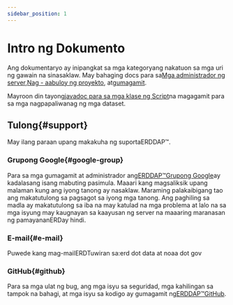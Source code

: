 ```yaml
---
sidebar_position: 1
---
```


# Intro ng Dokumento

Ang dokumentaryo ay inipangkat sa mga kategoryang nakatuon sa mga uri ng gawain na sinasaklaw. May bahaging docs para sa[Mga administrador ng server](/docs/category/server-administration/),[Nag - aabuloy ng proyekto](/docs/category/contributing/), at[gumagamit](/docs/category/user/).

Mayroon din tayong[javadoc para sa mga klase ng Script](/docs/dokka/)na magagamit para sa mga nagpapaliwanag ng mga dataset.

## Tulong{#support} 
May ilang paraan upang makakuha ng suportaERDDAP™.
### Grupong Google{#google-group} 
Para sa mga gumagamit at administrador ang[ERDDAP™Grupong Google](https://groups.google.com/g/erddap)ay kadalasang isang mabuting pasimula. Maaari kang magsaliksik upang malaman kung ang iyong tanong ay nasaklaw. Maraming palakaibigang tao ang makatutulong sa pagsagot sa iyong mga tanong. Ang paghiling sa madla ay makatutulong sa iba na may katulad na mga problema at lalo na sa mga isyung may kaugnayan sa kaayusan ng server na maaaring maranasan ng pamayananERDay hindi.
### E-mail{#e-mail} 
Puwede kang mag-mailERDTuwiran sa:erd dot data at noaa dot gov
### GitHub{#github} 
Para sa mga ulat ng bug, ang mga isyu sa seguridad, mga kahilingan sa tampok na bahagi, at mga isyu sa kodigo ay gumagamit ng[ERDDAP™GitHub](https://github.com/ERDDAP/erddap/).
